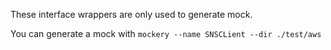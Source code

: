 These interface wrappers are only used to generate mock.

You can generate a mock with `mockery --name SNSCLient --dir ./test/aws`
